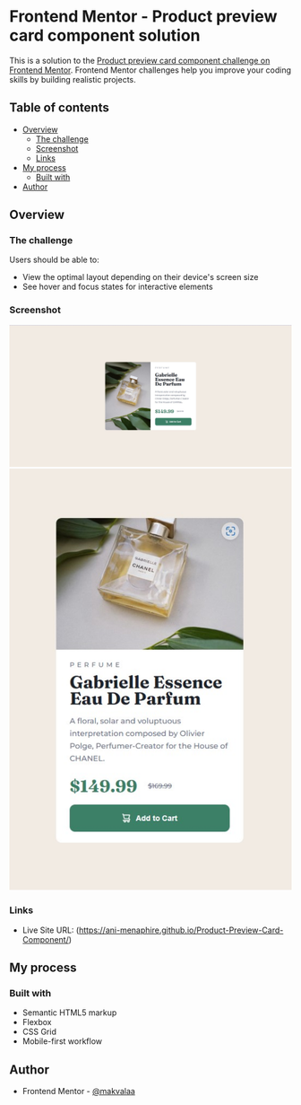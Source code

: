 # Frontend Mentor - Product preview card component solution

This is a solution to the [Product preview card component challenge on Frontend Mentor](https://www.frontendmentor.io/challenges/product-preview-card-component-GO7UmttRfa). Frontend Mentor challenges help you improve your coding skills by building realistic projects. 

## Table of contents

- [Overview](#overview)
  - [The challenge](#the-challenge)
  - [Screenshot](#screenshot)
  - [Links](#links)
- [My process](#my-process)
  - [Built with](#built-with)
- [Author](#author)

## Overview

### The challenge

Users should be able to:

- View the optimal layout depending on their device's screen size
- See hover and focus states for interactive elements

### Screenshot

![desktop view](Screenshot-desktop.jpg)
![mobile view](Screenshot-mobile.jpg)

### Links

- Live Site URL: (https://ani-menaphire.github.io/Product-Preview-Card-Component/)

## My process

### Built with

- Semantic HTML5 markup
- Flexbox
- CSS Grid
- Mobile-first workflow

## Author

- Frontend Mentor - [@makvalaa](https://www.frontendmentor.io/profile/Makvalaa)



